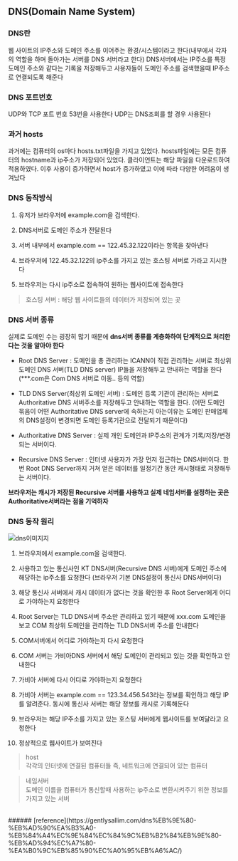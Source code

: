 
## DNS(Domain Name System)

### DNS란
웹 사이트의 IP주소와 도메인 주소를 이어주는 환경/시스템이라고 한다(내부에서 각자의 역할을 하며 돌아가는 서버를 DNS 서버라고 한다)
DNS서버에서는 IP주소를 특정 도메인 주소와 같다는 기록을 저장해두고 사용자들이 도메인 주소를 검색했을때 IP주소로 연결되도록 해준다

### DNS 포트번호
UDP와 TCP 포트 번호 53번을 사용한다
UDP는 DNS조회를 할 경우 사용된다

### 과거 hosts
과거에는 컴퓨터의 os마다 hosts.txt파일을 가지고 있었다. hosts파일에는 모든 컴퓨터의 hostname과 ip주소가 저장되어 있었다. 클라이언트는 해당 파일을 다운로드하여 적용하였다. 이후 사용이 증가하면서 host가 증가하였고 이에 따라 다양한 어려움이 생겨났다

### DNS 동작방식
1. 유저가 브라우저에 example.com을 검색한다.

2. DNS서버로 도메인 주소가 전달된다

3. 서버 내부에서 example.com == 122.45.32.122이라는 항목을 찾아낸다

4. 브라우저에 122.45.32.122의 ip주소를 가지고 있는 호스팅 서버로 가라고 지시한다

5. 브라우저는 다시 ip주소로 접속하여 원하는 웹사이트에 접속한다

>호스팅 서버 : 해당 웹 사이트들의 데이터가 저장되어 있는 곳

### DNS 서버 종류
실제로 도메인 수는 굉장히 많기 때문에 __dns서버 종류를 계층화하여 단계적으로 처리한다는 것을 알아야 한다__

- Root DNS Server : 도메인을 총 관리하는 ICANN이 직접 관리하는 서버로 최상위 도메인 DNS 서버(TLD DNS server) IP들을 저장해두고 안내하는 역할을 한다 (***.com은 Com DNS 서버로 이동.. 등의 역할)

- TLD DNS Server(최상위 도메인 서버) : 도메인 등록 기관이 관리하는 서버로   Authoritative DNS 서버주소를 저장해두고 안내하는 역할을 한다.
(어떤 도메인 묶음이 어떤  Authoritative DNS server에 속하는지 아는이유는 도메인 판매업체의 DNS설정이 변경되면 도메인 등록기관으로 전달되기 때문이다)

- Authoritative DNS Server : 실제 개인 도메인과 IP주소의 관계가 기록/저장/변경되는 서버이다.

- Recursive DNS Server : 인터넷 사용자가 가장 먼저 접근하는 DNS서버이다. 한번 Root DNS Server까지 거쳐 얻은 데이터를 일정기간 동안 캐시형태로 저장해두는 서버이다.

__브라우저는 캐시가 저장된 Recursive 서버를 사용하고 실제 네임서버를 설정하는 곳은 Authoritative서버라는 점을 기억하자__

### DNS 동작 원리

![dns이미지지](https://user-images.githubusercontent.com/64240637/132820545-60610db9-60b7-48c9-917a-5f29023702ee.png)

1. 브라우저에서 example.com을 검색한다.

2. 사용하고 있는 통신사인 KT DNS서버(Recursive DNS 서버)에게 도메인 주소에 해당하는 ip주소를 요청한다 (브라우저 기본 DNS설정이 통신사 DNS서버이다)

3. 해당 통신사 서버에서 캐시 데이터가 없다는 것을 확인한 후 Root Server에게 어디로 가야하는지 요청한다

4. Root Server는 TLD DNS서버 주소만 관리하고 있기 때문에 xxx.com 도메인을 보고 COM 최상위 도메인을 관리하는 TLD DNS서버 주소를 안내한다

5. COM서버에서 어디로 가야하는지 다시 요청한다

6. COM 서버는 가비아DNS 서버에서 해당 도메인이 관리되고 있는 것을 확인하고 안내한다

7. 가비아 서버에 다시 어디로 가야하는지 요청한다

8. 가비아 서버는 example.com == 123.34.456.543라는 정보를 확인하고 해당 IP를 알려준다. 동시에 통신사 서버는 해당 정보를 캐시로 기록해둔다

9. 브라우저는 해당 IP주소를 가지고 있는 호스팅 서버에게 웹사이트를 보여달라고 요청한다

10. 정상적으로 웹사이트가 보여진다

> host   
> 각각의 인터넷에 연결된 컴퓨터들 즉, 네트워크에 연결되어 있는 컴퓨터

> 네임서버   
> 도메인 이름을 컴퓨터가 통신할때 사용하는 ip주소로 변환시켜주기 위한 정보를 가지고 있는 서버
<br>
###### [reference](https://gentlysallim.com/dns%EB%9E%80-%EB%AD%90%EA%B3%A0-%EB%84%A4%EC%9E%84%EC%84%9C%EB%B2%84%EB%9E%80-%EB%AD%94%EC%A7%80-%EA%B0%9C%EB%85%90%EC%A0%95%EB%A6%AC/)